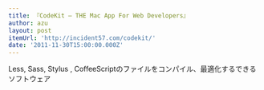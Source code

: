 ```yaml
---
title: 『CodeKit — THE Mac App For Web Developers』
author: azu
layout: post
itemUrl: 'http://incident57.com/codekit/'
date: '2011-11-30T15:00:00.000Z'
---
```

Less, Sass, Stylus , CoffeeScriptのファイルをコンパイル、最適化するできるソフトウェア
